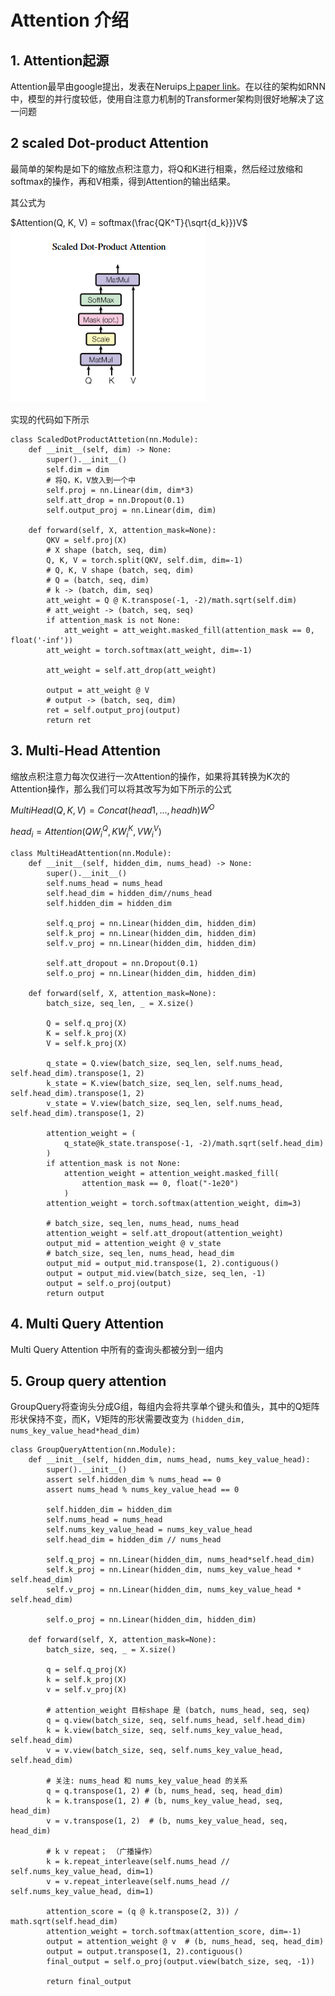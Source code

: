 # Attention 介绍

## 1. Attention起源

Attention最早由google提出，发表在Neruips上[paper link](https://proceedings.neurips.cc/paper_files/paper/2017/file/3f5ee243547dee91fbd053c1c4a845aa-Paper.pdf)。在以往的架构如RNN中，模型的并行度较低，使用自注意力机制的Transformer架构则很好地解决了这一问题

## 2 scaled Dot-product Attention

最简单的架构是如下的缩放点积注意力，将Q和K进行相乘，然后经过放缩和softmax的操作，再和V相乘，得到Attention的输出结果。

其公式为

$Attention(Q, K, V) = softmax(\frac{QK^T}{\sqrt{d_k}})V$
![](./images/sdp.png)

实现的代码如下所示

```python3
class ScaledDotProductAttetion(nn.Module):
    def __init__(self, dim) -> None:
        super().__init__()
        self.dim = dim
        # 将Q，K，V放入到一个中
        self.proj = nn.Linear(dim, dim*3)
        self.att_drop = nn.Dropout(0.1)
        self.output_proj = nn.Linear(dim, dim)
    
    def forward(self, X, attention_mask=None):
        QKV = self.proj(X)
        # X shape (batch, seq, dim)
        Q, K, V = torch.split(QKV, self.dim, dim=-1)
        # Q, K, V shape (batch, seq, dim)
        # Q = (batch, seq, dim)
        # k -> (batch, dim, seq)
        att_weight = Q @ K.transpose(-1, -2)/math.sqrt(self.dim)
        # att_weight -> (batch, seq, seq)
        if attention_mask is not None:
            att_weight = att_weight.masked_fill(attention_mask == 0, float('-inf'))
        att_weight = torch.softmax(att_weight, dim=-1)

        att_weight = self.att_drop(att_weight)

        output = att_weight @ V
        # output -> (batch, seq, dim)
        ret = self.output_proj(output)
        return ret
```

## 3. Multi-Head Attention

缩放点积注意力每次仅进行一次Attention的操作，如果将其转换为K次的Attention操作，那么我们可以将其改写为如下所示的公式

$MultiHead(Q, K, V) = Concat(head1, ..., headh)W^O$

$head_i = Attention(QW_i^Q, KW_i^K, VW_i^V)$

```python3
class MultiHeadAttention(nn.Module):
    def __init__(self, hidden_dim, nums_head) -> None:
        super().__init__()
        self.nums_head = nums_head
        self.head_dim = hidden_dim//nums_head
        self.hidden_dim = hidden_dim

        self.q_proj = nn.Linear(hidden_dim, hidden_dim)
        self.k_proj = nn.Linear(hidden_dim, hidden_dim)
        self.v_proj = nn.Linear(hidden_dim, hidden_dim)

        self.att_dropout = nn.Dropout(0.1)
        self.o_proj = nn.Linear(hidden_dim, hidden_dim)

    def forward(self, X, attention_mask=None):
        batch_size, seq_len, _ = X.size()

        Q = self.q_proj(X)
        K = self.k_proj(X)
        V = self.k_proj(X)

        q_state = Q.view(batch_size, seq_len, self.nums_head, self.head_dim).transpose(1, 2)
        k_state = K.view(batch_size, seq_len, self.nums_head, self.head_dim).transpose(1, 2)
        v_state = V.view(batch_size, seq_len, self.nums_head, self.head_dim).transpose(1, 2)

        attention_weight = (
            q_state@k_state.transpose(-1, -2)/math.sqrt(self.head_dim)
        )
        if attention_mask is not None:
            attention_weight = attention_weight.masked_fill(
                attention_mask == 0, float("-1e20")
            )
        attention_weight = torch.softmax(attention_weight, dim=3)

        # batch_size, seq_len, nums_head, nums_head
        attention_weight = self.att_dropout(attention_weight)
        output_mid = attention_weight @ v_state
        # batch_size, seq_len, nums_head, head_dim
        output_mid = output_mid.transpose(1, 2).contiguous()
        output = output_mid.view(batch_size, seq_len, -1)
        output = self.o_proj(output)
        return output
```

## 4. Multi Query Attention

Multi Query Attention 中所有的查询头都被分到一组内


## 5. Group query attention

GroupQuery将查询头分成G组，每组内会将共享单个键头和值头，其中的Q矩阵形状保持不变，而K，V矩阵的形状需要改变为
`(hidden_dim, nums_key_value_head*head_dim)` 

```python3
class GroupQueryAttention(nn.Module):
    def __init__(self, hidden_dim, nums_head, nums_key_value_head):
        super().__init__()
        assert self.hidden_dim % nums_head == 0
        assert nums_head % nums_key_value_head == 0

        self.hidden_dim = hidden_dim
        self.nums_head = nums_head
        self.nums_key_value_head = nums_key_value_head
        self.head_dim = hidden_dim // nums_head

        self.q_proj = nn.Linear(hidden_dim, nums_head*self.head_dim)
        self.k_proj = nn.Linear(hidden_dim, nums_key_value_head * self.head_dim)
        self.v_proj = nn.Linear(hidden_dim, nums_key_value_head * self.head_dim)

        self.o_proj = nn.Linear(hidden_dim, hidden_dim)

    def forward(self, X, attention_mask=None):
        batch_size, seq, _ = X.size()

        q = self.q_proj(X)
        k = self.k_proj(X)
        v = self.v_proj(X)

        # attention_weight 目标shape 是 (batch, nums_head, seq, seq)
        q = q.view(batch_size, seq, self.nums_head, self.head_dim)
        k = k.view(batch_size, seq, self.nums_key_value_head, self.head_dim)
        v = v.view(batch_size, seq, self.nums_key_value_head, self.head_dim)

        # 关注: nums_head 和 nums_key_value_head 的关系
        q = q.transpose(1, 2) # (b, nums_head, seq, head_dim)
        k = k.transpose(1, 2) # (b, nums_key_value_head, seq, head_dim)
        v = v.transpose(1, 2)  # (b, nums_key_value_head, seq, head_dim)

        # k v repeat； （广播操作）
        k = k.repeat_interleave(self.nums_head // self.nums_key_value_head, dim=1)
        v = v.repeat_interleave(self.nums_head // self.nums_key_value_head, dim=1)

        attention_score = (q @ k.transpose(2, 3)) / math.sqrt(self.head_dim)
        attention_weight = torch.softmax(attention_score, dim=-1)
        output = attention_weight @ v  # (b, nums_head, seq, head_dim)
        output = output.transpose(1, 2).contiguous()
        final_output = self.o_proj(output.view(batch_size, seq, -1))

        return final_output
```
